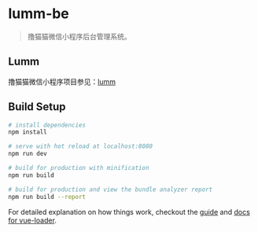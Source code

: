 # lumm-be

> 撸猫猫微信小程序后台管理系统。

## Lumm
撸猫猫微信小程序项目参见：[lumm](https://github.com/Panfen/lumm)

## Build Setup

``` bash
# install dependencies
npm install

# serve with hot reload at localhost:8080
npm run dev

# build for production with minification
npm run build

# build for production and view the bundle analyzer report
npm run build --report
```

For detailed explanation on how things work, checkout the [guide](http://vuejs-templates.github.io/webpack/) and [docs for vue-loader](http://vuejs.github.io/vue-loader).
